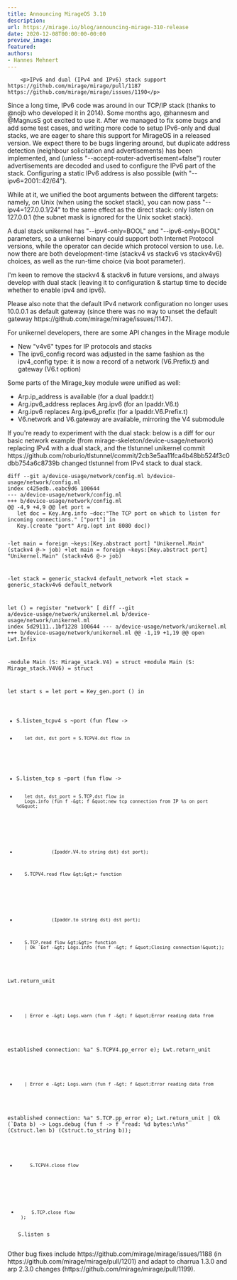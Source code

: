 ```yaml
---
title: Announcing MirageOS 3.10
description:
url: https://mirage.io/blog/announcing-mirage-310-release
date: 2020-12-08T00:00:00-00:00
preview_image:
featured:
authors:
- Hannes Mehnert
---
```



        <p>IPv6 and dual (IPv4 and IPv6) stack support https://github.com/mirage/mirage/pull/1187 https://github.com/mirage/mirage/issues/1190</p>
<p>Since a long time, IPv6 code was around in our TCP/IP stack (thanks to @nojb who developed it in 2014). Some months ago, @hannesm and @MagnusS got excited to use it. After we managed to fix some bugs and add some test cases, and writing more code to setup IPv6-only and dual stacks, we are eager to share this support for MirageOS in a released version. We expect there to be bugs lingering around, but duplicate address detection (neighbour solicitation and advertisements) has been implemented, and (unless &quot;--accept-router-advertisement=false&quot;) router advertisements are decoded and used to configure the IPv6 part of the stack. Configuring a static IPv6 address is also possible (with
&quot;--ipv6=2001::42/64&quot;).</p>
<p>While at it, we unified the boot arguments between the different targets: namely, on Unix (when using the socket stack), you can now pass &quot;--ipv4=127.0.0.1/24&quot; to the same effect as the direct stack: only listen on 127.0.0.1 (the subnet mask is ignored for the Unix socket stack).</p>
<p>A dual stack unikernel has &quot;--ipv4-only=BOOL&quot; and &quot;--ipv6-only=BOOL&quot; parameters, so a unikernel binary could support both Internet Protocol versions, while the operator can decide which protocol version to use. I.e. now there are both development-time (stackv4 vs stackv6 vs stackv4v6) choices, as well as the run-time choice (via boot parameter).</p>
<p>I'm keen to remove the stackv4 &amp; stackv6 in future versions, and always develop with dual stack (leaving it to configuration &amp; startup time to decide whether to enable ipv4 and ipv6).</p>
<p>Please also note that the default IPv4 network configuration no longer uses 10.0.0.1 as default gateway (since there was no way to unset the default gateway https://github.com/mirage/mirage/issues/1147).</p>
<p>For unikernel developers, there are some API changes in the Mirage module</p>
<ul>
<li>New &quot;v4v6&quot; types for IP protocols and stacks
</li>
<li>The ipv6_config record was adjusted in the same fashion as the ipv4_config type: it is now a record of a network (V6.Prefix.t) and gateway (V6.t option)
</li>
</ul>
<p>Some parts of the Mirage_key module were unified as well:</p>
<ul>
<li>Arp.ip_address is available (for a dual Ipaddr.t)
</li>
<li>Arg.ipv6_address replaces Arg.ipv6 (for an Ipaddr.V6.t)
</li>
<li>Arg.ipv6 replaces Arg.ipv6_prefix (for a Ipaddr.V6.Prefix.t)
</li>
<li>V6.network and V6.gateway are available, mirroring the V4 submodule
</li>
</ul>
<p>If you're ready to experiment with the dual stack: below is a diff for our basic network example (from mirage-skeleton/device-usage/network) replacing IPv4 with a dual stack, and the tlstunnel unikernel commit
https://github.com/roburio/tlstunnel/commit/2cb3e5aa11fca4b48bb524f3c0dbb754a6c8739b
changed tlstunnel from IPv4 stack to dual stack.</p>
<pre><code class="language-diff">diff --git a/device-usage/network/config.ml b/device-usage/network/config.ml
index c425edb..eabc9d6 100644
--- a/device-usage/network/config.ml
+++ b/device-usage/network/config.ml
@@ -4,9 +4,9 @@ let port =
   let doc = Key.Arg.info ~doc:&quot;The TCP port on which to listen for
incoming connections.&quot; [&quot;port&quot;] in
   Key.(create &quot;port&quot; Arg.(opt int 8080 doc))

-let main = foreign ~keys:[Key.abstract port] &quot;Unikernel.Main&quot; (stackv4
@-&gt; job)
+let main = foreign ~keys:[Key.abstract port] &quot;Unikernel.Main&quot;
(stackv4v6 @-&gt; job)

-let stack = generic_stackv4 default_network
+let stack = generic_stackv4v6 default_network

 let () =
   register &quot;network&quot; [
diff --git a/device-usage/network/unikernel.ml
b/device-usage/network/unikernel.ml
index 5d29111..1bf1228 100644
--- a/device-usage/network/unikernel.ml
+++ b/device-usage/network/unikernel.ml
@@ -1,19 +1,19 @@
 open Lwt.Infix

-module Main (S: Mirage_stack.V4) = struct
+module Main (S: Mirage_stack.V4V6) = struct

   let start s =
     let port = Key_gen.port () in
-    S.listen_tcpv4 s ~port (fun flow -&gt;
-        let dst, dst_port = S.TCPV4.dst flow in
+    S.listen_tcp s ~port (fun flow -&gt;
+        let dst, dst_port = S.TCP.dst flow in
         Logs.info (fun f -&gt; f &quot;new tcp connection from IP %s on port %d&quot;
-                  (Ipaddr.V4.to_string dst) dst_port);
-        S.TCPV4.read flow &gt;&gt;= function
+                  (Ipaddr.to_string dst) dst_port);
+        S.TCP.read flow &gt;&gt;= function
         | Ok `Eof -&gt; Logs.info (fun f -&gt; f &quot;Closing connection!&quot;);
Lwt.return_unit
-        | Error e -&gt; Logs.warn (fun f -&gt; f &quot;Error reading data from
established connection: %a&quot; S.TCPV4.pp_error e); Lwt.return_unit
+        | Error e -&gt; Logs.warn (fun f -&gt; f &quot;Error reading data from
established connection: %a&quot; S.TCP.pp_error e); Lwt.return_unit
         | Ok (`Data b) -&gt;
           Logs.debug (fun f -&gt; f &quot;read: %d bytes:\\n%s&quot; (Cstruct.len b)
(Cstruct.to_string b));
-          S.TCPV4.close flow
+          S.TCP.close flow
       );

     S.listen s
</code></pre>
<p>Other bug fixes include https://github.com/mirage/mirage/issues/1188 (in https://github.com/mirage/mirage/pull/1201) and adapt to charrua 1.3.0 and arp 2.3.0 changes (https://github.com/mirage/mirage/pull/1199).</p>

      
